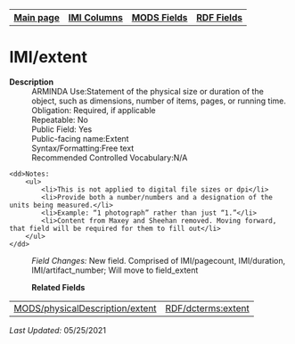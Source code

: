 <!DOCTYPE html>
<html>

<body>
<table style="width:100%">
  <tr>
    <th><a href="index.md">Main page</a></th>
	<th><a href="IMI.md">IMI Columns</a></th>
    <th><a href="MODS.md">MODS Fields</a></th>
    <th><a href="RDF.md">RDF Fields</a></th>
  </tr>
</table>
<h1>IMI/extent</h1>
<dl>
  <dt><b>Description</b></dt>
  <dd>ARMINDA Use:Statement of the physical size or duration of the object, such as dimensions, number of items, pages, or running time.</dd>
  <dd>Obligation:  Required, if applicable</dd>
  <dd>Repeatable: No</dd>
  <dd>Public Field: Yes</dd>
  <dd>Public-facing name:Extent</dd>
  <dd>Syntax/Formatting:Free text</dd>
  <dd>Recommended Controlled Vocabulary:N/A</dd>
  
	<dd>Notes: 
		<ul>
			<li>This is not applied to digital file sizes or dpi</li>
			<li>Provide both a number/numbers and a designation of the units being measured.</li>
			<li>Example: “1 photograph” rather than just “1.”</li>
			<li>Content from Maxey and Sheehan removed. Moving forward, that field will be required for them to fill out</li>
		</ul>
	</dd>
  <dd><i>Field Changes: </i></font>New field. Comprised of IMI/pagecount, IMI/duration, IMI/artifact_number; Will move to field_extent</dd>
</dl>
<dl>
	<dd><b>Related Fields</b></dd>
		<table>
			<td><a href="mods.physicalDescription.md">MODS/physicalDescription/extent</a></td>
			<td><a href="rdf.dcterms.extent.md">RDF/dcterms:extent</a></td>
		</table>
</dl>
<p><i>Last Updated: </i></font>05/25/2021</p>
</body>
</html>